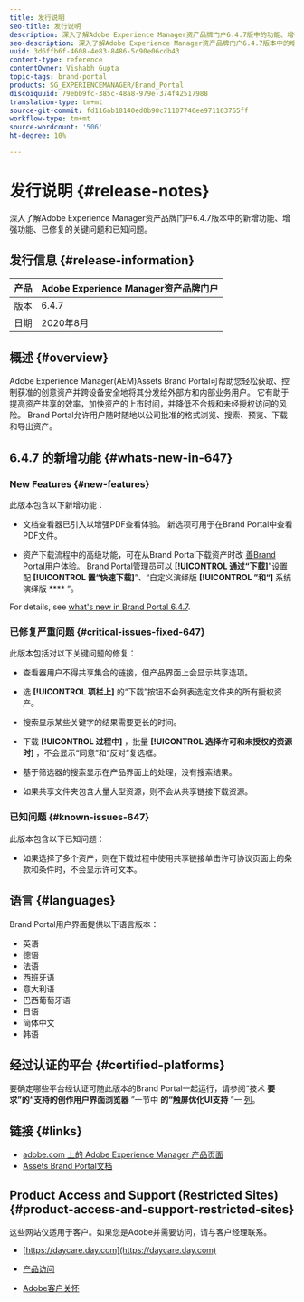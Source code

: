 ```yaml
---
title: 发行说明
seo-title: 发行说明
description: 深入了解Adobe Experience Manager资产品牌门户6.4.7版中的功能、增强功能、已修复的关键问题和已知问题。
seo-description: 深入了解Adobe Experience Manager资产品牌门户6.4.7版本中的增强功能、已修复的关键问题和已知问题。
uuid: 3d6ffb6f-4608-4e83-8486-5c90e06cdb43
content-type: reference
contentOwner: Vishabh Gupta
topic-tags: brand-portal
products: SG_EXPERIENCEMANAGER/Brand_Portal
discoiquuid: 79ebb9fc-385c-48a8-979e-374f42517988
translation-type: tm+mt
source-git-commit: fd116ab18140ed0b90c71107746ee971103765ff
workflow-type: tm+mt
source-wordcount: '506'
ht-degree: 10%

---
```



# 发行说明 {#release-notes}

深入了解Adobe Experience Manager资产品牌门户6.4.7版本中的新增功能、增强功能、已修复的关键问题和已知问题。

## 发行信息 {#release-information}

| 产品 | Adobe Experience Manager资产品牌门户 |
|---|---|
| 版本 | 6.4.7 |
| 日期 | 2020年8月 |

## 概述 {#overview}

Adobe Experience Manager(AEM)Assets Brand Portal可帮助您轻松获取、控制获准的创意资产并跨设备安全地将其分发给外部方和内部业务用户。 它有助于提高资产共享的效率，加快资产的上市时间，并降低不合规和未经授权访问的风险。 Brand Portal允许用户随时随地以公司批准的格式浏览、搜索、预览、下载和导出资产。

## 6.4.7 的新增功能 {#whats-new-in-647}

### New Features {#new-features}

此版本包含以下新增功能：

* 文档查看器已引入以增强PDF查看体验。 新选项可用于在Brand Portal中查看PDF文件。

<!--
* Download Settings configuration to configure asset download from Brand Portal. Fast download, custom renditions, and system renditions are the available configurations. 
-->

* 资产下载流程中的高级功能，可在从Brand Portal下载资产时改 [善Brand Portal用户体验](brand-portal-download-assets.md)。 Brand Portal管理员可以 **[!UICONTROL 通过“下载]**”设置配 **[!UICONTROL 置“快速下载]**”、“自定义演绎版 **[!UICONTROL ”和“]** 系统演绎版 **** ”。

For details, see [what&#39;s new in Brand Portal 6.4.7](whats-new.md).

### 已修复严重问题 {#critical-issues-fixed-647}

此版本包括对以下关键问题的修复：

* 查看器用户不得共享集合的链接，但产品界面上会显示共享选项。

* 选 **[!UICONTROL 项栏上]** 的“下载”按钮不会列表选定文件夹的所有授权资产。

* 搜索显示某些关键字的结果需要更长的时间。

* 下载 **[!UICONTROL 过程中]** ，批量 **[!UICONTROL 选择许可和未授权的资源时]** ，不会显示“同意”和“反对”复选框。

* 基于筛选器的搜索显示在产品界面上的处理，没有搜索结果。

* 如果共享文件夹包含大量大型资源，则不会从共享链接下载资源。


### 已知问题 {#known-issues-647}

此版本包含以下已知问题：

* 如果选择了多个资产，则在下载过程中使用共享链接单击许可协议页面上的条款和条件时，不会显示许可文本。



## 语言 {#languages}

Brand Portal用户界面提供以下语言版本：

* 英语
* 德语
* 法语
* 西班牙语
* 意大利语
* 巴西葡萄牙语
* 日语
* 简体中文
* 韩语

## 经过认证的平台 {#certified-platforms}

要确定哪些平台经认证可随此版本的Brand Portal一起运行，请参阅“技术 **要求”的“支持的创作用户界面浏览器** ”一节中 **的“触屏优化UI支持** ”一 [列](https://helpx.adobe.com/experience-manager/6-4/sites/deploying/using/technical-requirements.html)。

## 链接 {#links}

* [adobe.com 上的 Adobe Experience Manager 产品页面](http://www.adobe.com/in/marketing-cloud/experience-manager.html)
* [Assets Brand Portal文档](https://helpx.adobe.com/cn/experience-manager/brand-portal/user-guide.html)

## Product Access and Support (Restricted Sites) {#product-access-and-support-restricted-sites}

这些网站仅适用于客户。如果您是Adobe并需要访问，请与客户经理联系。

* [https://daycare.day.com](https://daycare.day.com)

* [产品访问](https://login.marketing.adobe.com)

* [Adobe客户关怀](https://helpx.adobe.com/contact.html)

